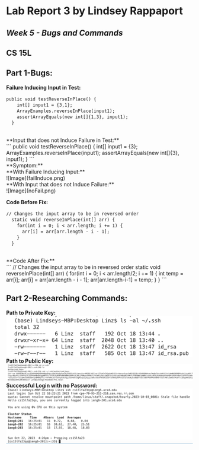 # Lab Report 3 by Lindsey Rappaport
## *Week 5 - Bugs and Commands*
## CS 15L

## **Part 1-Bugs:** <br/>
**Failure Inducing Input in Test:** <br/>
```
public void testReverseInPlace() {
    int[] input1 = {3,1};
    ArrayExamples.reverseInPlace(input1);
    assertArrayEquals(new int[]{1,3}, input1);
  }
```
<br/>
**Input that does not Induce Failure in Test:** <br/>
```
public void testReverseInPlace() {
    int[] input1 = {3};
    ArrayExamples.reverseInPlace(input1);
    assertArrayEquals(new int[]{3}, input1);
  }
```
<br/>
**Symptom:** <br/>
**With Failure Inducing Input:** <br/>
![Image](failInduce.png) <br/>
**With Input that does not Induce Failure:** <br/>
![Image](noFail.png) <br/>

**Code Before Fix:** <br/>
```
// Changes the input array to be in reversed order
  static void reverseInPlace(int[] arr) {
    for(int i = 0; i < arr.length; i += 1) {
      arr[i] = arr[arr.length - i - 1];
    }
  }
```
<br/>
**Code After Fix:** <br/>
```
// Changes the input array to be in reversed order
  static void reverseInPlace(int[] arr) {
    for(int i = 0; i < arr.length/2; i += 1) {
      int temp = arr[i];
      arr[i] = arr[arr.length - i - 1];
      arr[arr.length-i-1] = temp;
    }
  }
```
<br/>

## **Part 2-Researching Commands:** <br/>
**Path to Private Key:** <br/>
![Image](privPath.png) <br/>
**Path to Public Key:** <br/>
![Image](pubPath.png) <br/>
**Successful Login with no Password:** <br/>
![Image](successNoPW.png) <br/>


